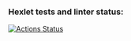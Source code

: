 ### Hexlet tests and linter status:
[![Actions Status](https://github.com/Ironrosh/frontend-project-lvl1/workflows/hexlet-check/badge.svg)](https://github.com/Ironrosh/frontend-project-lvl1/actions)